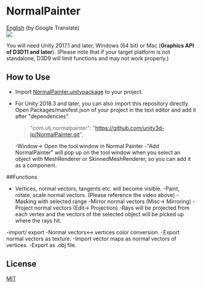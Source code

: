 # NormalPainter
[English](https://translate.google.com/translate?sl=ja&tl=en&u=https://github.com/unity3d-jp/NormalPainter) (by Google Translate)  
![](https://user-images.githubusercontent.com/1488611/27468607-b3e9e4d0-5825-11e7-954d-fca1a7a50417.gif)


You will need Unity 2017.1 and later, Windows (64 bit) or Mac (**Graphics API of D3D11 and later**). 
(Please note that if your target platform is not standalone, D3D9 will limit functions and may not work properly.) 



## How to Use 

- Import  [NormalPainter.unitypackage](https://github.com/unity3d-jp/NormalPainter/releases/download/20180116/NormalPainter.unitypackage) to your project.
- For Unity 2018.3 and later, you can also import this repository directly. Open Packages/manifest.json of your project in the text editor and add it after "dependencies".
  > "com.utj.normalpainter": "https://github.com/unity3d-jp/NormalPainter.git",
  
  -Window-> Open the tool window in Normal Painter
  -"Add NormalPainter" will pop up on the tool window when you select an object with MeshRenderer or SkinnedMeshRenderer, so you can add it as a component. 

##Functions 
  - Vertices, normal vectors, tangents etc. will become visible. 
  -Paint, rotate, scale normal vectors. (Please reference the video above) 
    -Masking with selected range 
  -Mirror normal vectors (Misc-> Mirroring) 
  -Project normal vectors (Edit-> Projection) 
    -Rays will be projected from each vertex and the vectors of the selected object will be picked up where the rays hit.
  
  -import/ export 
    -Normal vectors<-> vertices color conversion. 
    -Export normal vectors as texture. 
    -Import vector maps as normal vectors of vertices. 
    -Export as .obj file. 
    


## License
[MIT](LICENSE.txt)
